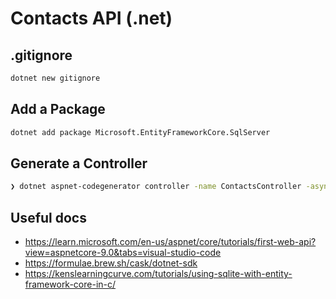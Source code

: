 # Contacts API (.net)

## .gitignore

```sh
dotnet new gitignore
```

## Add a Package

```sh
dotnet add package Microsoft.EntityFrameworkCore.SqlServer
```

## Generate a Controller

```sh
❯ dotnet aspnet-codegenerator controller -name ContactsController -async -api -m Contact -dc ApplicationDbContext -outDir Controllers
```

## Useful docs

- https://learn.microsoft.com/en-us/aspnet/core/tutorials/first-web-api?view=aspnetcore-9.0&tabs=visual-studio-code
- https://formulae.brew.sh/cask/dotnet-sdk
- https://kenslearningcurve.com/tutorials/using-sqlite-with-entity-framework-core-in-c/
